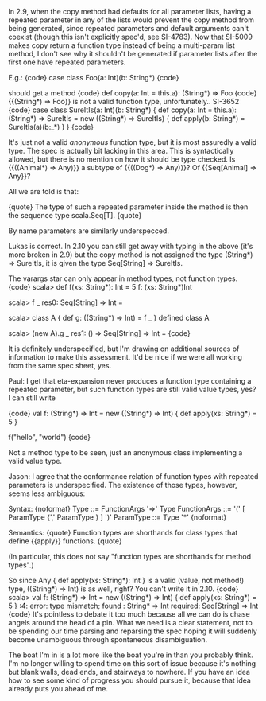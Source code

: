 In 2.9, when the copy method had defaults for all parameter lists, having a repeated parameter in any of the lists would prevent the copy method from being generated, since repeated parameters and default arguments can't coexist (though this isn't explicitly spec'd, see SI-4783). Now that SI-5009 makes copy return a function type instead of being a multi-param list method, I don't see why it shouldn't be generated if parameter lists after the first one have repeated parameters.

E.g.:
{code}
case class Foo(a: Int)(b: String*)
{code}

should get a method
{code}
def copy(a: Int = this.a): (String*) => Foo
{code}
{{(String*) => Foo}} is not a valid function type, unfortunately..
SI-3652
{code}
case class SureItIs(a: Int)(b: String*) {
  def copy(a: Int = this.a): (String*) => SureItIs = new ((String*) => SureItIs) {
    def apply(b: String*) = SureItIs(a)(b:_*)
  }
}
{code}

It's just not a valid *anonymous* function type, but it is most assuredly a valid type.
The spec is actually bit lacking in this area. This is syntactically allowed, but there is no mention on how it should be type checked. Is {{((Animal*) => Any)}} a subtype of {{((Dog*) => Any)}}? Of {{Seq[Animal] => Any}}? 

All we are told is that:

{quote}
The type of such a repeated parameter inside the method is then the sequence type scala.Seq[T].
{quote}

By name parameters are similarly underspecced.

Lukas is correct.  In 2.10 you can still get away with typing in the above (it's more broken in 2.9) but the copy method is not assigned the type (String*) => SureItIs, it is given the type Seq[String] => SureItIs.

The varargs star can only appear in method types, not function types.
{code}
scala> def f(xs: String*): Int = 5
f: (xs: String*)Int

scala> f _
res0: Seq[String] => Int = <function1>

scala> class A { def g: ((String*) => Int) = f _ }
defined class A

scala> (new A).g _
res1: () => Seq[String] => Int = <function0>
{code}

It is definitely underspecified, but I'm drawing on additional sources of information to make this assessment.  It'd be nice if we were all working from the same spec sheet, yes.

Paul: I get that eta-expansion never produces a function type containing a repeated parameter, but such function types are still valid value types, yes? I can still write

{code}
val f: (String*) => Int = new ((String*) => Int) {
  def apply(xs: String*) = 5
}

f("hello", "world")
{code}

Not a method type to be seen, just an anonymous class implementing a valid value type.

Jason: I agree that the conformance relation of function types with repeated parameters is underspecified. The existence of those types, however, seems less ambiguous:

Syntax:
{noformat}
Type         ::= FunctionArgs '=>' Type
FunctionArgs ::= '(' [ ParamType {',' ParamType } ] ')'
ParamType    ::= Type '*'
{noformat}

Semantics:
{quote}
Function types are shorthands for class types that define {{apply}} functions.
{quote}

(In particular, this does not say "function types are shorthands for method types".)

So since Any { def apply(xs: String*): Int } is a valid (value, not method!) type, ((String*) => Int) is as well, right?
You can't write it in 2.10.
{code}
scala> val f: (String*) => Int = new ((String*) => Int) { def apply(xs: String*) = 5 }
<console>:4: error: type mismatch;
 found   : String* => Int
 required: Seq[String] => Int
{code}
It's pointless to debate it too much because all we can do is chase angels around the head of a pin.  What we need is a clear statement, not to be spending our time parsing and reparsing the spec hoping it will suddenly become unambiguous through spontaneous disambiguation.

The boat I'm in is a lot more like the boat you're in than you probably think.  I'm no longer willing to spend time on this sort of issue because it's nothing but blank walls, dead ends, and stairways to nowhere.  If you have an idea how to see some kind of progress you should pursue it, because that idea already puts you ahead of me.
